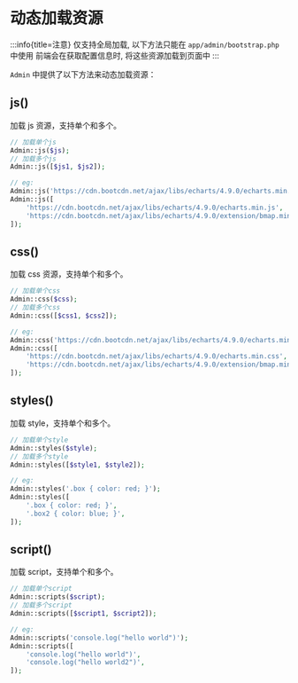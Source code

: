 # 动态加载资源

:::info{title=注意}
仅支持全局加载, 以下方法只能在 `app/admin/bootstrap.php` 中使用
前端会在获取配置信息时, 将这些资源加载到页面中
:::



`Admin` 中提供了以下方法来动态加载资源：



## js()

加载 js 资源，支持单个和多个。

```php
// 加载单个js
Admin::js($js);
// 加载多个js
Admin::js([$js1, $js2]);

// eg:
Admin::js('https://cdn.bootcdn.net/ajax/libs/echarts/4.9.0/echarts.min.js');
Admin::js([
    'https://cdn.bootcdn.net/ajax/libs/echarts/4.9.0/echarts.min.js',
    'https://cdn.bootcdn.net/ajax/libs/echarts/4.9.0/extension/bmap.min.js',
]);
```


## css()

加载 css 资源，支持单个和多个。

```php
// 加载单个css
Admin::css($css);
// 加载多个css
Admin::css([$css1, $css2]);

// eg:
Admin::css('https://cdn.bootcdn.net/ajax/libs/echarts/4.9.0/echarts.min.css');
Admin::css([
    'https://cdn.bootcdn.net/ajax/libs/echarts/4.9.0/echarts.min.css',
    'https://cdn.bootcdn.net/ajax/libs/echarts/4.9.0/extension/bmap.min.css',
]);
```


## styles()

加载 style，支持单个和多个。

```php
// 加载单个style
Admin::styles($style);
// 加载多个style
Admin::styles([$style1, $style2]);

// eg:
Admin::styles('.box { color: red; }');
Admin::styles([
    '.box { color: red; }',
    '.box2 { color: blue; }',
]);
```


## script()

加载 script，支持单个和多个。

```php
// 加载单个script
Admin::scripts($script);
// 加载多个script
Admin::scripts([$script1, $script2]);

// eg:
Admin::scripts('console.log("hello world")');
Admin::scripts([
    'console.log("hello world")',
    'console.log("hello world2")',
]);
```
